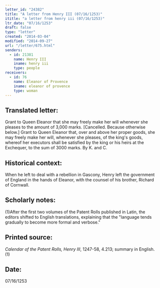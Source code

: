 ```yaml
---
letter_id: "24382"
title: "A letter from Henry III (07/16/1253)"
ititle: "a letter from henry iii (07/16/1253)"
ltr_date: "07/16/1253"
draft: false
type: "letter"
created: "2014-03-04"
modified: "2014-09-27"
url: "/letter/675.html"
senders:
  - id: 21381
    name: Henry III
    iname: henry iii
    type: people
receivers:
  - id: 76
    name: Eleanor of Provence
    iname: eleanor of provence
    type: woman
---
```

<h2> Translated letter:</h2>Grant to Queen Eleanor that she may freely make her will whenever she pleases to the amount of 3,000 marks.
[Cancelled.  Because otherwise below.]
Grant to Queen Eleanor that, over and above her proper goods, she may freely make her will, whenever she pleases, of the king's goods, whereof her executors shall be satisfied by the king or his heirs at the Exchequer, to the sum of 3000 marks.  By K. and C.
<h2 class="mt-4"> Historical context:</h2>When he left to deal with a rebellion in Gascony, Henry left the government of England in the hands of Eleanor, with the counsel of his brother, Richard of Cornwall.
<h2 class="mt-4"> Scholarly notes:</h2>(1)After the first two volumes of the Patent Rolls published in Latin, the editors shifted to English translations, explaining that the "language tends gradually to become more formal and verbose."
<h2 class="mt-4"> Printed source:</h2><p><em>Calendar of the Patent Rolls, Henry III</em>, 1247-58, 4.213; summary in English.(1)</p><h2 class="mt-4"> Date:</h2>07/16/1253